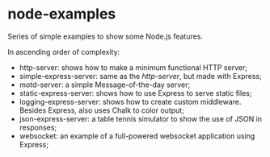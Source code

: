 # node-examples

Series of simple examples to show some Node.js features.

In ascending order of complexity:

* http-server: shows how to make a minimum functional HTTP server;
* simple-express-server: same as the *http-server*, but made with Express;
* motd-server: a simple Message-of-the-day server;
* static-express-server: shows how to use Express to serve static files;
* logging-express-server: shows how to create custom middleware. Besides Express, also uses Chalk to color output;
* json-express-server: a table tennis simulator to show the use of JSON in responses;
* websocket: an example of a full-powered websocket application using Express;